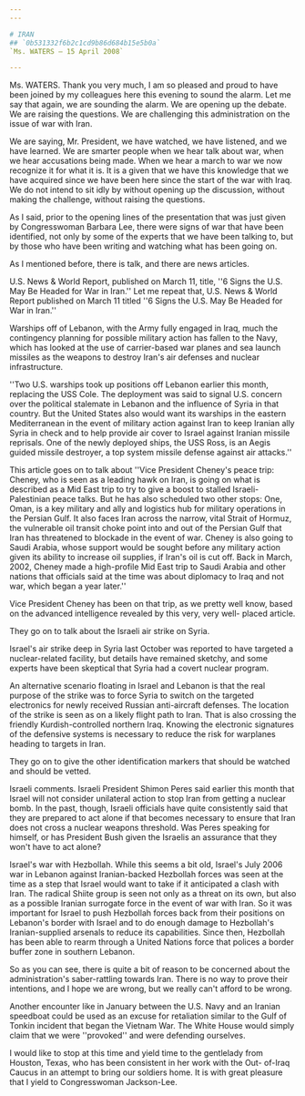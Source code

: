 ```yaml
---
---

# IRAN
## `0b531332f6b2c1cd9b86d684b15e5b0a`
`Ms. WATERS — 15 April 2008`

---
```



Ms. WATERS. Thank you very much, I am so pleased and proud to have 
been joined by my colleagues here this evening to sound the alarm. Let 
me say that again, we are sounding the alarm. We are opening up the 
debate. We are raising the questions. We are challenging this 
administration on the issue of war with Iran.

We are saying, Mr. President, we have watched, we have listened, and 
we have learned. We are smarter people when we hear talk about war, 
when we hear accusations being made. When we hear a march to war we now 
recognize it for what it is. It is a given that we have this knowledge 
that we have acquired since we have been here since the start of the 
war with Iraq. We do not intend to sit idly by without opening up the 
discussion, without making the challenge, without raising the 
questions.

As I said, prior to the opening lines of the presentation that was 
just given by Congresswoman Barbara Lee, there were signs of war that 
have been identified, not only by some of the experts that we have been 
talking to, but by those who have been writing and watching what has 
been going on.

As I mentioned before, there is talk, and there are news articles.

U.S. News & World Report, published on March 11, title, ''6 Signs the 
U.S. May Be Headed for War in Iran.'' Let me repeat that, U.S. News & 
World Report published on March 11 titled ''6 Signs the U.S. May Be 
Headed for War in Iran.''

Warships off of Lebanon, with the Army fully engaged in Iraq, much 
the contingency planning for possible military action has fallen to the 
Navy, which has looked at the use of carrier-based war planes and sea 
launch missiles as the weapons to destroy Iran's air defenses and 
nuclear infrastructure.

''Two U.S. warships took up positions off Lebanon earlier this month, 
replacing the USS Cole. The deployment was said to signal U.S. concern 
over the political stalemate in Lebanon and the influence of Syria in 
that country. But the United States also would want its warships in the 
eastern Mediterranean in the event of military action against Iran to 
keep Iranian ally Syria in check and to help provide air cover to 
Israel against Iranian missile reprisals. One of the newly deployed 
ships, the USS Ross, is an Aegis guided missile destroyer, a top system 
missile defense against air attacks.''

This article goes on to talk about ''Vice President Cheney's peace 
trip: Cheney, who is seen as a leading hawk on Iran, is going on what 
is described as a Mid East trip to try to give a boost to stalled 
Israeli-Palestinian peace talks. But he has also scheduled two other 
stops: One, Oman, is a key military and ally and logistics hub for 
military operations in the Persian Gulf. It also faces Iran across the 
narrow, vital Strait of Hormuz, the vulnerable oil transit choke point 
into and out of the Persian Gulf that Iran has threatened to blockade 
in the event of war. Cheney is also going to Saudi Arabia, whose 
support would be sought before any military action given its ability to 
increase oil supplies, if Iran's oil is cut off. Back in March, 2002, 
Cheney made a high-profile Mid East trip to Saudi Arabia and other 
nations that officials said at the time was about diplomacy to Iraq and 
not war, which began a year later.''

Vice President Cheney has been on that trip, as we pretty well know, 
based on the advanced intelligence revealed by this very, very well-
placed article.

They go on to talk about the Israeli air strike on Syria.



Israel's air strike deep in Syria last October was reported to have 
targeted a nuclear-related facility, but details have remained sketchy, 
and some experts have been skeptical that Syria had a covert nuclear 
program.

An alternative scenario floating in Israel and Lebanon is that the 
real purpose of the strike was to force Syria to switch on the targeted 
electronics for newly received Russian anti-aircraft defenses. The 
location of the strike is seen as on a likely flight path to Iran. That 
is also crossing the friendly Kurdish-controlled northern Iraq. Knowing 
the electronic signatures of the defensive systems is necessary to 
reduce the risk for warplanes heading to targets in Iran.

They go on to give the other identification markers that should be 
watched and should be vetted.

Israeli comments. Israeli President Shimon Peres said earlier this 
month that Israel will not consider unilateral action to stop Iran from 
getting a nuclear bomb. In the past, though, Israeli officials have 
quite consistently said that they are prepared to act alone if that 
becomes necessary to ensure that Iran does not cross a nuclear weapons 
threshold. Was Peres speaking for himself, or has President Bush given 
the Israelis an assurance that they won't have to act alone?

Israel's war with Hezbollah. While this seems a bit old, Israel's 
July 2006 war in Lebanon against Iranian-backed Hezbollah forces was 
seen at the time as a step that Israel would want to take if it 
anticipated a clash with Iran. The radical Shiite group is seen not 
only as a threat on its own, but also as a possible Iranian surrogate 
force in the event of war with Iran. So it was important for Israel to 
push Hezbollah forces back from their positions on Lebanon's border 
with Israel and to do enough damage to Hezbollah's Iranian-supplied 
arsenals to reduce its capabilities. Since then, Hezbollah has been 
able to rearm through a United Nations force that polices a border 
buffer zone in southern Lebanon.

So as you can see, there is quite a bit of reason to be concerned 
about the administration's saber-rattling towards Iran. There is no way 
to prove their intentions, and I hope we are wrong, but we really can't 
afford to be wrong.

Another encounter like in January between the U.S. Navy and an 
Iranian speedboat could be used as an excuse for retaliation similar to 
the Gulf of Tonkin incident that began the Vietnam War. The White House 
would simply claim that we were ''provoked'' and were defending 
ourselves.

I would like to stop at this time and yield time to the gentlelady 
from Houston, Texas, who has been consistent in her work with the Out-
of-Iraq Caucus in an attempt to bring our soldiers home. It is with 
great pleasure that I yield to Congresswoman Jackson-Lee.
